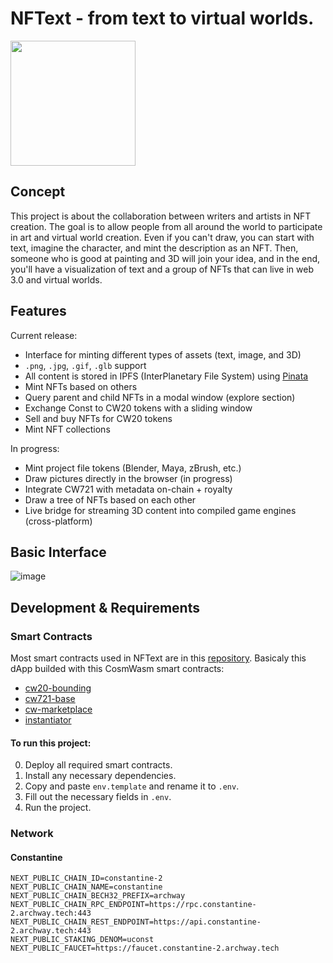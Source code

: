 # NFText - from text to virtual worlds.
<img src="https://ipfs.io/ipfs/QmWTvKbPeWDwNQMFgbmWzciq7NNcwsQcBgV5jLNNhPNwF6" style="width:200px" />

## Concept
This project is about the collaboration between writers and artists in NFT creation. The goal is to allow people from all around the world to participate in art and virtual world creation. Even if you can't draw, you can start with text, imagine the character, and mint the description as an NFT. Then, someone who is good at painting and 3D will join your idea, and in the end, you'll have a visualization of text and a group of NFTs that can live in web 3.0 and virtual worlds.

## Features
Current release:
- Interface for minting different types of assets (text, image, and 3D)
- `.png`, `.jpg`, `.gif`, `.glb` support
- All content is stored in IPFS (InterPlanetary File System) using [Pinata](https://www.pinata.cloud/)
- Mint NFTs based on others
- Query parent and child NFTs in a modal window (explore section)
- Exchange Const to CW20 tokens with a sliding window
- Sell and buy NFTs for CW20 tokens
- Mint NFT collections
  
In progress:
- Mint project file tokens (Blender, Maya, zBrush, etc.)
- Draw pictures directly in the browser (in progress)
- Integrate CW721 with metadata on-chain + royalty
- Draw a tree of NFTs based on each other
- Live bridge for streaming 3D content into compiled game engines (cross-platform)

## Basic Interface
![image](https://i.ibb.co/6vTfFWq/image.png)

## Development & Requirements


### Smart Contracts
Most smart contracts used in NFText are in this [repository](https://github.com/wotori-studio/NFText-CosmWasm).
Basicaly this dApp builded with this CosmWasm smart contracts:
- [cw20-bounding](https://github.com/CosmWasm/cw-tokens/tree/main/contracts/cw20-bonding)
- [cw721-base](https://github.com/CosmWasm/cw-nfts/tree/test-resolver/contracts/cw721-base)
- [cw-marketplace](https://github.com/wotori-studio/CW-Marketplace)
- [instantiator](https://github.com/wotori/instantiator)

#### To run this project:

0. Deploy all required smart contracts.
1. Install any necessary dependencies.
2. Copy and paste `env.template` and rename it to `.env`.
3. Fill out the necessary fields in `.env`.
4. Run the project.


### Network
#### Constantine
```
NEXT_PUBLIC_CHAIN_ID=constantine-2
NEXT_PUBLIC_CHAIN_NAME=constantine
NEXT_PUBLIC_CHAIN_BECH32_PREFIX=archway
NEXT_PUBLIC_CHAIN_RPC_ENDPOINT=https://rpc.constantine-2.archway.tech:443
NEXT_PUBLIC_CHAIN_REST_ENDPOINT=https://api.constantine-2.archway.tech:443
NEXT_PUBLIC_STAKING_DENOM=uconst
NEXT_PUBLIC_FAUCET=https://faucet.constantine-2.archway.tech

```